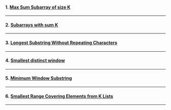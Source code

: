 #### 1. [ Max Sum Subarray of size K ](https://www.geeksforgeeks.org/problems/max-sum-subarray-of-size-k5313/1?itm_source=geeksforgeeks&itm_medium=article&itm_campaign=bottom_sticky_on_article)

---

#### 2. [ Subarrays with sum K ](https://www.geeksforgeeks.org/problems/subarrays-with-sum-k/1?itm_source=geeksforgeeks&itm_medium=article&itm_campaign=bottom_sticky_on_article)

---

#### 3. [ Longest Substring Without Repeating Characters ](https://leetcode.com/problems/longest-substring-without-repeating-characters/)

---

#### 4. [ Smallest distinct window ](https://practice.geeksforgeeks.org/problems-preview/smallest-distant-window3132/1)

---

#### 5. [ Minimum Window Substring ](https://leetcode.com/problems/minimum-window-substring/)

---

#### 6. [ Smallest Range Covering Elements from K Lists ](https://leetcode.com/problems/smallest-range-covering-elements-from-k-lists/description/)

---
